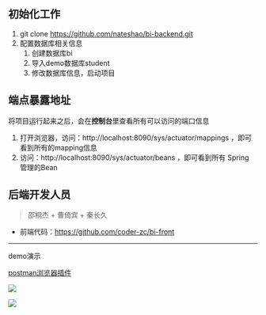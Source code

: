 ## 初始化工作

1. git clone https://github.com/nateshao/bi-backend.git
2. 配置数据库相关信息
   1. 创建数据库bi
   2. 导入demo数据库student
   3. 修改数据库信息，启动项目


## 端点暴露地址

将项目运行起来之后，会在**控制台**里查看所有可以访问的端口信息
1. 打开浏览器，访问：http://localhost:8090/sys/actuator/mappings ，即可看到所有的mapping信息
2. 访问：http://localhost:8090/sys/actuator/beans ，即可看到所有 Spring 管理的Bean



## 后端开发人员

> 邵桐杰 +  曹倚宾 + 秦长久



- 前端代码：https://github.com/coder-zc/bi-front

















































----



demo演示

[postman浏览器插件](https://chrome.google.com/webstore/detail/postwoman-http%E6%8E%A5%E5%8F%A3%E8%B0%83%E8%AF%95%E6%8F%92%E4%BB%B6/ieoejemkppmjcdfbnfphhpbfmallhfnc?hl=zh-CN)

![](https://nateshao-blog.oss-cn-shenzhen.aliyuncs.com/imgimage-20220810161913473.png)

![](https://nateshao-blog.oss-cn-shenzhen.aliyuncs.com/imgimage-20220810162116993.png)

